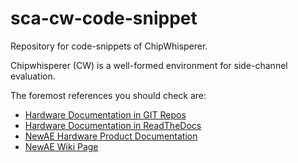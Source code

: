 # sca-cw-code-snippet

Repository for code-snippets of ChipWhisperer.

Chipwhisperer (CW) is a well-formed environment for side-channel evaluation.

The foremost references you should check are:
- [Hardware Documentation in GIT Repos](https://github.com/newaetech)
- [Hardware Documentation in ReadTheDocs](https://chipwhisperer.readthedocs.io/en/latest/)
- [NewAE Hardware Product Documentation](https://rtfm.newae.com/)
- [NewAE Wiki Page](https://wiki.newae.com/Main_Page)



